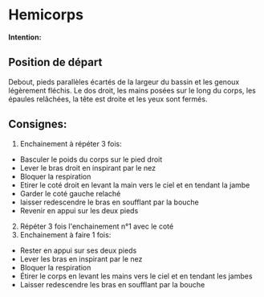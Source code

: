 # Hemicorps

**Intention:**

## Position de départ

Debout, pieds parallèles écartés de la largeur du bassin et les genoux légèrement fléchis. Le dos
droit, les mains posées sur le long du corps, les épaules relâchées, la tête est droite et les yeux sont fermés.

## Consignes:

1. Enchainement à répéter 3 fois:
- Basculer le poids du corps sur le pied droit
- Lever le bras droit en inspirant par le nez
- Bloquer la respiration
- Etirer le coté droit en levant la main vers le ciel et en tendant la jambe
- Garder le coté gauche relaché
- laisser redescendre le bras en soufflant par la bouche
- Revenir en appui sur les deux pieds

2. Répéter 3 fois l'enchainement n°1 avec le coté
3. Enchainement à faire 1 fois:
- Rester en appui sur ses deux pieds
- Lever les bras en inspirant par le nez
- Bloquer la respiration
- Étirer le corps en levant les mains vers le ciel et en tendant les jambes
- Laisser redescendre les bras en soufflant par la bouche

